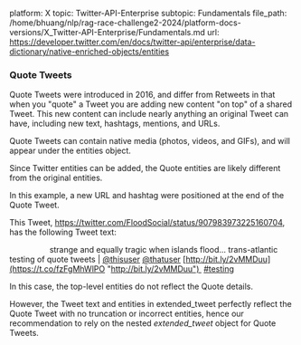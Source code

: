 platform: X
topic: Twitter-API-Enterprise
subtopic: Fundamentals
file_path: /home/bhuang/nlp/rag-race-challenge2-2024/platform-docs-versions/X_Twitter-API-Enterprise/Fundamentals.md
url: https://developer.twitter.com/en/docs/twitter-api/enterprise/data-dictionary/native-enriched-objects/entities


### Quote Tweets

Quote Tweets were introduced in 2016, and differ from Retweets in that when you "quote" a Tweet you are adding new content "on top" of a shared Tweet. This new content can include nearly anything an original Tweet can have, including new text, hashtags, mentions, and URLs.

Quote Tweets can contain native media (photos, videos, and GIFs), and will appear under the entities object.

Since Twitter entities can be added, the Quote entities are likely different from the original entities.

In this example, a new URL and hashtag were positioned at the end of the Quote Tweet.

This Tweet, https://twitter.com/FloodSocial/status/907983973225160704, has the following Tweet text:

                  strange and equally tragic when islands flood... trans-atlantic testing of quote tweets | [@thisuser](https://twitter.com/andypiper) [@thatuser](https://twitter.com/johnd) [http://bit.ly/2vMMDuu](https://t.co/fzFgMhWlPO "http://bit.ly/2vMMDuu")  [#testing](https://twitter.com/hashtag/testing?src=hash)  

In this case, the top-level entities do not reflect the Quote details. 

However, the Tweet text and entities in extended\_tweet perfectly reflect the Quote Tweet with no truncation or incorrect entities, hence our recommendation to rely on the nested _extended\_tweet_ object for Quote Tweets.
